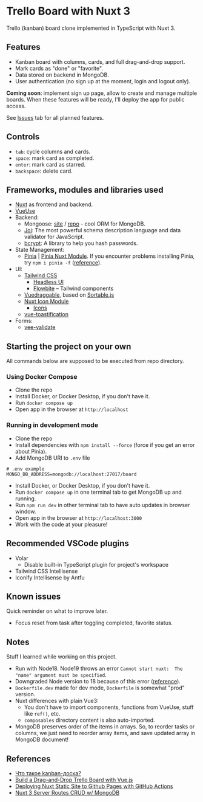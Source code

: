 # Trello Board with Nuxt 3

Trello (kanban) board clone implemented in TypeScript with Nuxt 3.

## Features

- Kanban board with columns, cards, and full drag-and-drop support.
- Mark cards as "done" or "favorite".
- Data stored on backend in MongoDB.
- User authentication (no sign up at the moment, login and logout only).

**Coming soon**: implement sign up page, allow to create and manage multiple boards. When these features will be ready, I'll deploy the app for public access.

See [Issues](https://github.com/hazadus/nuxt-trello-board/issues) tab for all planned features.

## Controls

- `tab`: cycle columns and cards.
- `space`: mark card as completed.
- `enter`: mark card as starred.
- `backspace`: delete card.

## Frameworks, modules and libraries used

- [Nuxt](https://nuxt.com/) as frontend and backend.
- [VueUse](https://nuxt.com/modules/vueuse)
- Backend:
  - Mongoose: [site](https://mongoosejs.com) / [repo](https://github.com/Automattic/mongoose) - cool ORM for MongoDB.
  - [Joi](https://www.npmjs.com/package/joi): The most powerful schema description language and data validator for JavaScript.
  - [bcrypt](https://www.npmjs.com/package/bcrypt): A library to help you hash passwords.
- State Management:
  - [Pinia](https://pinia.vuejs.org/) | [Pinia Nuxt Module](https://nuxt.com/modules/pinia). If you encounter problems installing Pinia, try `npm i pinia -f` ([reference](https://stackoverflow.com/questions/74003458/cannot-find-module-pinia-dist-pinia-mjs-when-using-run-dev)).
- UI:
  - [Tailwind CSS](https://nuxt.com/modules/tailwindcss)
    - [Headless UI](https://headlessui.com)
    - [Flowbite](https://flowbite.com/) – Tailwind components
  - [Vuedraggable](https://sortablejs.github.io/vue.draggable.next/#/simple), based on [Sortable.js](https://github.com/SortableJS/Sortable)
  - [Nuxt Icon Module](https://nuxt.com/modules/icon)
    - [Icons](https://icones.js.org/)
  - [vue-toastification](https://github.com/Maronato/vue-toastification/tree/next)
- Forms:
  - [vee-validate](https://www.npmjs.com/package/vee-validate)

## Starting the project on your own

All commands below are supposed to be executed from repo directory.

### Using Docker Compose

- Clone the repo
- Install Docker, or Docker Desktop, if you don't have it.
- Run `docker compose up`
- Open app in the browser at `http://localhost`

### Running in development mode

- Clone the repo
- Install dependencies with `npm install --force` (force if you get an error about Pinia).
- Add MongoDB URI to `.env` file

```
# .env example
MONGO_DB_ADDRESS=mongodb://localhost:27017/board
```

- Install Docker, or Docker Desktop, if you don't have it.
- Run `docker compose up` in one terminal tab to get MongoDB up and running.
- Run `npm run dev` in other terminal tab to have auto updates in browser window.
- Open app in the browser at `http://localhost:3000`
- Work with the code at your pleasure!

## Recommended VSCode plugins

- Volar
  - Disable built-in TypeScript plugin for project's workspace
- Tailwind CSS Intellisense
- Iconify Intellisense by Antfu

## Known issues

Quick reminder on what to improve later.

- Focus reset from task after toggling completed, favorite status.

## Notes

Stuff I learned while working on this project.

- Run with Node18. Node19 throws an error `Cannot start nuxt:  The "name" argument must be specified`.
- Downgraded Node version to 18 because of this error ([reference](https://medium.com/@georgeenathomas/3-step-process-to-downgrade-node-version-using-homebrew-bc0b0a72ae27)).
- `Dockerfile.dev` made for dev mode, `Dockerfile` is somewhat "prod" version.
- Nuxt differences with plain Vue3:
  - You don't have to import components, functions from VueUse, stuff like `ref()`, etc.
  - `composables` directory content is also auto-imported.
- MongoDB preserves order of the items in arrays. So, to reorder tasks or columns, we just need to reorder array items, and save updated array in MongoDB document!

## References

- [Что такое kanban-доска?](https://www.atlassian.com/ru/agile/kanban/boards)
- [Build a Drag-and-Drop Trello Board with Vue.js](https://vueschool.io/courses/build-a-drag-and-drop-trello-board)
- [Deploying Nuxt Static Site to Github Pages with GitHub Actions](https://donlalicon.dev/articles/nuxt-static-github-pages-action)
- [Nuxt 3 Server Routes CRUD w/ MongoDB ](https://www.youtube.com/watch?v=1uWHDdcDZWw)
